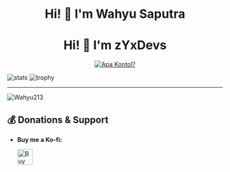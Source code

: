 <h1 align="center">Hi! 👋 I'm Wahyu Saputra</h1>

<h1 align="center">Hi! 👋 I'm zYxDevs</h1>

<p align="center">
  <a href="https://t.me/nbzoning"><img src="http://readme-typing-svg.herokuapp.com?color=1C71FA&center=true&vCenter=true&multiline=false&lines=A+Noob+Coder+From+Indonesia.;Python%2C+Html%2C+Css%2C+Javascript.;Sleep+Money+and+Life+is+Needed." alt="Apa Kontol?"></a>

    
![stats](https://github-readme-stats.vercel.app/api?username=Wahyu213&show_icons=true&theme=radical)
![trophy](https://github-profile-trophy.vercel.app/?username=Wahyu213&theme=juicyfresh&no-bg=true&no-frame=false&column=3&")
 
 ________________________________________________________________________________________________________________________________________________________________________________
<p><img align="center" src="https://github-readme-streak-stats.herokuapp.com/?user=Wahyu213" alt="Wahyu213" /></p>

## 💰 **Donations & Support**

- **Buy me a Ko-fi:**
  
  <a href='https://ko-fi.com/scroolx' target='_blank'><img height='25' style='border:0px;height:36px;' src='https://az743702.vo.msecnd.net/cdn/kofi1.png?v=a&w=144' border='0' alt='Buy Me a Coffee at ko-fi.com' /></a>
 

